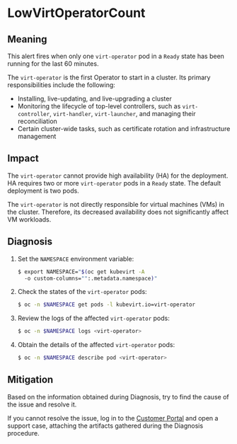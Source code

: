 # LowVirtOperatorCount
<!-- Edited by Jiří Herrmann, 8 Nov 2022 -->

## Meaning

This alert fires when only one `virt-operator` pod in a `Ready` state has
been running for the last 60 minutes.

The `virt-operator` is the first Operator to start in a cluster. Its primary
responsibilities include the following:

- Installing, live-updating, and live-upgrading a cluster
- Monitoring the lifecycle of top-level controllers, such as `virt-controller`,
`virt-handler`, `virt-launcher`, and managing their reconciliation
- Certain cluster-wide tasks, such as certificate rotation and infrastructure
management

## Impact

The `virt-operator` cannot provide high availability (HA) for the deployment.
HA requires two or more `virt-operator` pods in a `Ready` state. The default
deployment is two pods.

The `virt-operator` is not directly responsible for virtual machines (VMs)
in the cluster. Therefore, its decreased availability does not significantly
affect VM workloads.

## Diagnosis

1. Set the `NAMESPACE` environment variable:

   ```bash
   $ export NAMESPACE="$(oc get kubevirt -A
     -o custom-columns="":.metadata.namespace)"
   ```

2. Check the states of the `virt-operator` pods:

   ```bash
   $ oc -n $NAMESPACE get pods -l kubevirt.io=virt-operator
   ```

3. Review the logs of the affected `virt-operator` pods:

   ```bash
   $ oc -n $NAMESPACE logs <virt-operator>
   ```

4. Obtain the details of the affected `virt-operator` pods:

   ```bash
   $ oc -n $NAMESPACE describe pod <virt-operator>
   ```

## Mitigation

Based on the information obtained during Diagnosis, try to find the cause
of the issue and resolve it.

If you cannot resolve the issue, log in to the [Customer Portal](https://access.redhat.com)
and open a support case, attaching the artifacts gathered during the Diagnosis
procedure.
